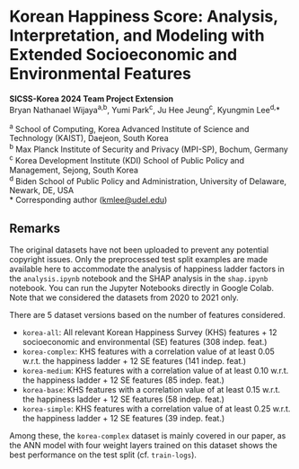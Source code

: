 # Korean Happiness Score: Analysis, Interpretation, and Modeling with Extended Socioeconomic and Environmental Features
__SICSS-Korea 2024 Team Project Extension__  
Bryan Nathanael Wijaya<sup>a,b</sup>, Yumi Park<sup>c</sup>, Ju Hee Jeung<sup>c</sup>, Kyungmin Lee<sup>d,</sup>*  

<sup>a</sup> School of Computing, Korea Advanced Institute of Science and Technology (KAIST), Daejeon, South Korea  
<sup>b</sup> Max Planck Institute of Security and Privacy (MPI-SP), Bochum, Germany  
<sup>c</sup> Korea Development Institute (KDI) School of Public Policy and Management, Sejong, South Korea  
<sup>d</sup> Biden School of Public Policy and Administration, University of Delaware, Newark, DE, USA  
\* Corresponding author ([kmlee@udel.edu](mailto:kmlee@udel.edu))  

## Remarks

The original datasets have not been uploaded to prevent any potential copyright issues. Only the preprocessed test split examples are made available here to accommodate the analysis of happiness ladder factors in the `analysis.ipynb` notebook and the SHAP analysis in the `shap.ipynb` notebook. You can run the Jupyter Notebooks directly in Google Colab. Note that we considered the datasets from 2020 to 2021 only.

There are 5 dataset versions based on the number of features considered.

- `korea-all`: All relevant Korean Happiness Survey (KHS) features + 12 socioeconomic and environmental (SE) features (308 indep. feat.)
- `korea-complex`: KHS features with a correlation value of at least 0.05 w.r.t. the happiness ladder + 12 SE features (141 indep. feat.)
- `korea-medium`: KHS features with a correlation value of at least 0.10 w.r.t. the happiness ladder + 12 SE features (85 indep. feat.)
- `korea-base`: KHS features with a correlation value of at least 0.15 w.r.t. the happiness ladder + 12 SE features (58 indep. feat.)
- `korea-simple`: KHS features with a correlation value of at least 0.25 w.r.t. the happiness ladder + 12 SE features (39 indep. feat.)

Among these, the `korea-complex` dataset is mainly covered in our paper, as the ANN model with four weight layers trained on this dataset shows the best performance on the test split (cf. `train-logs`). 
